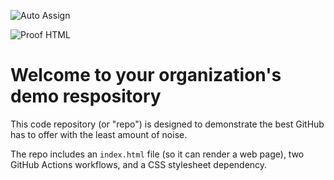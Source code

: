 ![Auto Assign](https://github.com/heartofstone-store/demo-repository/actions/workflows/auto-assign.yml/badge.svg)

![Proof HTML](https://github.com/heartofstone-store/demo-repository/actions/workflows/proof-html.yml/badge.svg)

# Welcome to your organization's demo respository
This code repository (or "repo") is designed to demonstrate the best GitHub has to offer with the least amount of noise.

The repo includes an `index.html` file (so it can render a web page), two GitHub Actions workflows, and a CSS stylesheet dependency.
